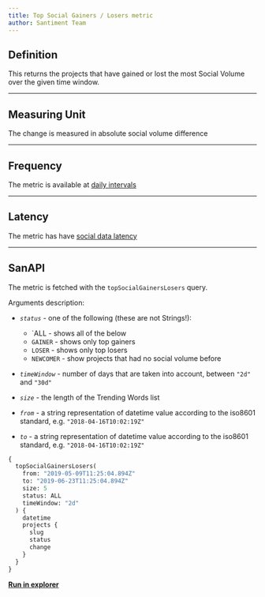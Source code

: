 ```yaml
---
title: Top Social Gainers / Losers metric
author: Santiment Team
---
```


## Definition

This returns the projects that have gained or lost the most Social
Volume over the given time window.

---

## Measuring Unit

The change is measured in absolute social volume difference

---

## Frequency

The metric is available at [daily
intervals](/metrics/details/frequency#daily-frequency)

---

## Latency

The metric has have [social data latency](/metrics/details/latency#social-data-latency)

---

## SanAPI

The metric is fetched with the `topSocialGainersLosers` query.

Arguments description:

- _`status`_ - one of the following (these are not Strings!):

  - `ALL - shows all of the below
  - `GAINER` - shows only top gainers
  - `LOSER` - shows only top losers
  - `NEWCOMER` - show projects that had no social volume before

- _`timeWindow`_ - number of days that are taken into account, between
  `"2d"` and `"30d"`
- _`size`_ - the length of the Trending Words list
- _`from`_ - a string representation of datetime value according to the
  iso8601 standard, e.g. `"2018-04-16T10:02:19Z"`
- _`to`_ - a string representation of datetime value according to the
  iso8601 standard, e.g. `"2018-04-16T10:02:19Z"`

```graphql
{
  topSocialGainersLosers(
    from: "2019-05-09T11:25:04.894Z"
    to: "2019-06-23T11:25:04.894Z"
    size: 5
    status: ALL
    timeWindow: "2d"
  ) {
    datetime
    projects {
      slug
      status
      change
    }
  }
}
```

[**Run in
explorer**](<https://api.santiment.net/graphiql?variables=%7B%7D&query=%7B%0A%20%20topSocialGainersLosers(from%3A%20%222019-05-09T11%3A25%3A04.894Z%22%2C%20to%3A%20%222019-06-23T11%3A25%3A04.894Z%22%2C%20size%3A%205%2C%20status%3A%20ALL%2C%20timeWindow%3A%20%222d%22)%20%7B%0A%20%20%20%20datetime%0A%20%20%20%20projects%20%7B%0A%20%20%20%20%20%20slug%0A%20%20%20%20%20%20status%0A%20%20%20%20%20%20change%0A%20%20%20%20%7D%0A%20%20%7D%0A%7D%0A>)
